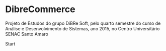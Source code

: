 # DibreCommerce
Projeto de Estudos do grupo DiBRe Soft, pelo quarto semestre do curso de Análise e Desenvolvimento de Sistemas, ano 2015, no Centro Universitário SENAC Santo Amaro

Start
